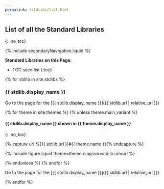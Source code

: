 ```yaml
---
permalink: /stdlibs/list.html
---
```

## List of all the Standard Libraries
{: .no_toc}

{% include secondaryNavigation.liquid %}

**Standard Libraries on this Page:**

* TOC seed list
{:toc}

{% for stdlib in site.stdlibs %}

### {{ stdlib.display_name }}

Go to the page for the [{{ stdlib.display_name }}]({{ stdlib.url | relative_url }})

{% for theme in site.themes %}
{% unless theme.main_variant %}

#### {{ stdlib.display_name }} shown in {{ theme.display_name }}
{: .no_toc}

{% capture url %}{{ stdlib.url }}#{{ theme.name }}{% endcapture %}

{% include figure.liquid theme=theme diagram=stdlib url=url %}

{% endunless %}
{% endfor %}

Go to the page for the [{{ stdlib.display_name }}]({{ stdlib.url | relative_url }})

{% endfor %}

